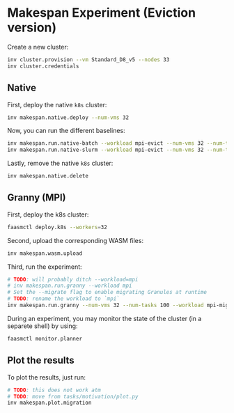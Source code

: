 # Makespan Experiment (Eviction version)

Create a new cluster:

```bash
inv cluster.provision --vm Standard_D8_v5 --nodes 33
inv cluster.credentials
```

## Native

First, deploy the native `k8s` cluster:

```bash
inv makespan.native.deploy --num-vms 32
```

Now, you can run the different baselines:

```bash
inv makespan.run.native-batch --workload mpi-evict --num-vms 32 --num-tasks 200
inv makespan.run.native-slurm --workload mpi-evict --num-vms 32 --num-tasks 200
```

Lastly, remove the native `k8s` cluster:

```bash
inv makespan.native.delete
```

## Granny (MPI)

First, deploy the k8s cluster:

```bash
faasmctl deploy.k8s --workers=32
```

Second, upload the corresponding WASM files:

```bash
inv makespan.wasm.upload
```

Third, run the experiment:

```bash
# TODO: will probably ditch --workload=mpi
# inv makespan.run.granny --workload mpi
# Set the --migrate flag to enable migrating Granules at runtime
# TODO: rename the workload to `mpi`
inv makespan.run.granny --num-vms 32 --num-tasks 100 --workload mpi-migrate [--migrate]
```

During an experiment, you may monitor the state of the cluster (in a separete
shell) by using:

```bash
faasmctl monitor.planner
```

## Plot the results

To plot the results, just run:

```bash
# TODO: this does not work atm
# TODO: move from tasks/motivation/plot.py
inv makespan.plot.migration
```
